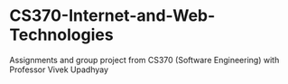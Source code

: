 # CS370-Internet-and-Web-Technologies
Assignments and group project from CS370 (Software Engineering) with Professor Vivek Upadhyay
